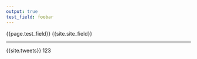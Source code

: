 ```yaml
---
output: true
test_field: foobar
---
```

{{page.test_field}}
{{site.site_field}}

---
{{site.tweets}}
123
